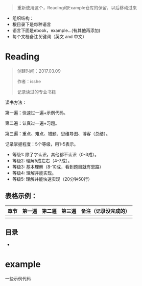 > 重新使用这个，Reading和Example仓库的保留，以后移动过来  

* 组织结构：  
 * 根目录下是每种语言  
 * 语言下面是ebook，example...(有其他再添加)  
 * 每个文档备注关键词（英文 and 中文）

# Reading
> 创建时间：2017.03.09
>
> 作者：isshe
>
> 记录读过的专业书籍



读书方法：

第一遍：快速过一遍+示例代码。

第二遍：认真过一遍+习题。

第三遍：重点、难点、错题、思维导图、博客（总结）。



记录掌握程度：5个等级，用1-5表示。

- 等级1: 除了字认识，其他都不认识（0-3成）。
- 等级2: 理解5成左右（4-7成）。
- 等级3: 基本理解（8-10成，看到题目就有思路）
- 等级4: 理解并能实现。
- 等级5: 理解并能快速实现（20分钟50行）





## 表格示例：

|  章节  | 第一遍  | 第二遍  | 第三遍  | 备注（记录没完成的） |
| :--: | :--: | :--: | :--: | :--------: |
|      |      |      |      |            |




## 目录

* ​

# example
一些示例代码  
